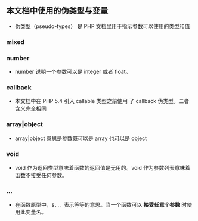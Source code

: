 ## 本文档中使用的伪类型与变量
* 伪类型（pseudo-types） 是 PHP 文档里用于指示参数可以使用的类型和值

### mixed

### number
* number 说明一个参数可以是 integer 或者 float。

### callback
* 本文档中在 PHP 5.4 引入 callable 类型之前使用 了 callback 伪类型。二者含义完全相同

### array|object
* array|object 意思是参数既可以是 array 也可以是 object

### void
* void 作为返回类型意味着函数的返回值是无用的。void 作为参数列表意味着函数不接受任何参数。

### ...
* 在函数原型中，`$...` 表示等等的意思。当一个函数可以 __接受任意个参数__ 时使用此变量名。

